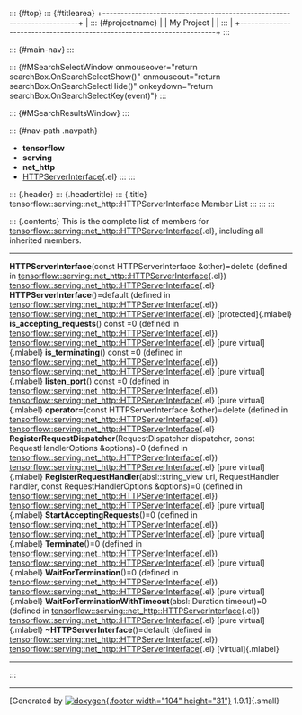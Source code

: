 ::: {#top}
::: {#titlearea}
+-----------------------------------------------------------------------+
| ::: {#projectname}                                                    |
| My Project                                                            |
| :::                                                                   |
+-----------------------------------------------------------------------+
:::

::: {#main-nav}
:::

::: {#MSearchSelectWindow onmouseover="return searchBox.OnSearchSelectShow()" onmouseout="return searchBox.OnSearchSelectHide()" onkeydown="return searchBox.OnSearchSelectKey(event)"}
:::

::: {#MSearchResultsWindow}
:::

::: {#nav-path .navpath}
-   **tensorflow**
-   **serving**
-   **net\_http**
-   [HTTPServerInterface](classtensorflow_1_1serving_1_1net__http_1_1HTTPServerInterface.html){.el}
:::
:::

::: {.header}
::: {.headertitle}
::: {.title}
tensorflow::serving::net\_http::HTTPServerInterface Member List
:::
:::
:::

::: {.contents}
This is the complete list of members for
[tensorflow::serving::net\_http::HTTPServerInterface](classtensorflow_1_1serving_1_1net__http_1_1HTTPServerInterface.html){.el},
including all inherited members.

  ----------------------------------------------------------------------------------------------------------------------------------------------------------------------------------------------------------------------------------------------------------------- --------------------------------------------------------------------------------------------------------------------------------- -------------------------
  **HTTPServerInterface**(const HTTPServerInterface &other)=delete (defined in [tensorflow::serving::net\_http::HTTPServerInterface](classtensorflow_1_1serving_1_1net__http_1_1HTTPServerInterface.html){.el})                                                     [tensorflow::serving::net\_http::HTTPServerInterface](classtensorflow_1_1serving_1_1net__http_1_1HTTPServerInterface.html){.el}   
  **HTTPServerInterface**()=default (defined in [tensorflow::serving::net\_http::HTTPServerInterface](classtensorflow_1_1serving_1_1net__http_1_1HTTPServerInterface.html){.el})                                                                                    [tensorflow::serving::net\_http::HTTPServerInterface](classtensorflow_1_1serving_1_1net__http_1_1HTTPServerInterface.html){.el}   [protected]{.mlabel}
  **is\_accepting\_requests**() const =0 (defined in [tensorflow::serving::net\_http::HTTPServerInterface](classtensorflow_1_1serving_1_1net__http_1_1HTTPServerInterface.html){.el})                                                                               [tensorflow::serving::net\_http::HTTPServerInterface](classtensorflow_1_1serving_1_1net__http_1_1HTTPServerInterface.html){.el}   [pure virtual]{.mlabel}
  **is\_terminating**() const =0 (defined in [tensorflow::serving::net\_http::HTTPServerInterface](classtensorflow_1_1serving_1_1net__http_1_1HTTPServerInterface.html){.el})                                                                                       [tensorflow::serving::net\_http::HTTPServerInterface](classtensorflow_1_1serving_1_1net__http_1_1HTTPServerInterface.html){.el}   [pure virtual]{.mlabel}
  **listen\_port**() const =0 (defined in [tensorflow::serving::net\_http::HTTPServerInterface](classtensorflow_1_1serving_1_1net__http_1_1HTTPServerInterface.html){.el})                                                                                          [tensorflow::serving::net\_http::HTTPServerInterface](classtensorflow_1_1serving_1_1net__http_1_1HTTPServerInterface.html){.el}   [pure virtual]{.mlabel}
  **operator=**(const HTTPServerInterface &other)=delete (defined in [tensorflow::serving::net\_http::HTTPServerInterface](classtensorflow_1_1serving_1_1net__http_1_1HTTPServerInterface.html){.el})                                                               [tensorflow::serving::net\_http::HTTPServerInterface](classtensorflow_1_1serving_1_1net__http_1_1HTTPServerInterface.html){.el}   
  **RegisterRequestDispatcher**(RequestDispatcher dispatcher, const RequestHandlerOptions &options)=0 (defined in [tensorflow::serving::net\_http::HTTPServerInterface](classtensorflow_1_1serving_1_1net__http_1_1HTTPServerInterface.html){.el})                  [tensorflow::serving::net\_http::HTTPServerInterface](classtensorflow_1_1serving_1_1net__http_1_1HTTPServerInterface.html){.el}   [pure virtual]{.mlabel}
  **RegisterRequestHandler**(absl::string\_view uri, RequestHandler handler, const RequestHandlerOptions &options)=0 (defined in [tensorflow::serving::net\_http::HTTPServerInterface](classtensorflow_1_1serving_1_1net__http_1_1HTTPServerInterface.html){.el})   [tensorflow::serving::net\_http::HTTPServerInterface](classtensorflow_1_1serving_1_1net__http_1_1HTTPServerInterface.html){.el}   [pure virtual]{.mlabel}
  **StartAcceptingRequests**()=0 (defined in [tensorflow::serving::net\_http::HTTPServerInterface](classtensorflow_1_1serving_1_1net__http_1_1HTTPServerInterface.html){.el})                                                                                       [tensorflow::serving::net\_http::HTTPServerInterface](classtensorflow_1_1serving_1_1net__http_1_1HTTPServerInterface.html){.el}   [pure virtual]{.mlabel}
  **Terminate**()=0 (defined in [tensorflow::serving::net\_http::HTTPServerInterface](classtensorflow_1_1serving_1_1net__http_1_1HTTPServerInterface.html){.el})                                                                                                    [tensorflow::serving::net\_http::HTTPServerInterface](classtensorflow_1_1serving_1_1net__http_1_1HTTPServerInterface.html){.el}   [pure virtual]{.mlabel}
  **WaitForTermination**()=0 (defined in [tensorflow::serving::net\_http::HTTPServerInterface](classtensorflow_1_1serving_1_1net__http_1_1HTTPServerInterface.html){.el})                                                                                           [tensorflow::serving::net\_http::HTTPServerInterface](classtensorflow_1_1serving_1_1net__http_1_1HTTPServerInterface.html){.el}   [pure virtual]{.mlabel}
  **WaitForTerminationWithTimeout**(absl::Duration timeout)=0 (defined in [tensorflow::serving::net\_http::HTTPServerInterface](classtensorflow_1_1serving_1_1net__http_1_1HTTPServerInterface.html){.el})                                                          [tensorflow::serving::net\_http::HTTPServerInterface](classtensorflow_1_1serving_1_1net__http_1_1HTTPServerInterface.html){.el}   [pure virtual]{.mlabel}
  **\~HTTPServerInterface**()=default (defined in [tensorflow::serving::net\_http::HTTPServerInterface](classtensorflow_1_1serving_1_1net__http_1_1HTTPServerInterface.html){.el})                                                                                  [tensorflow::serving::net\_http::HTTPServerInterface](classtensorflow_1_1serving_1_1net__http_1_1HTTPServerInterface.html){.el}   [virtual]{.mlabel}
  ----------------------------------------------------------------------------------------------------------------------------------------------------------------------------------------------------------------------------------------------------------------- --------------------------------------------------------------------------------------------------------------------------------- -------------------------
:::

------------------------------------------------------------------------

[Generated by [![doxygen](doxygen.svg){.footer width="104"
height="31"}](https://www.doxygen.org/index.html) 1.9.1]{.small}

